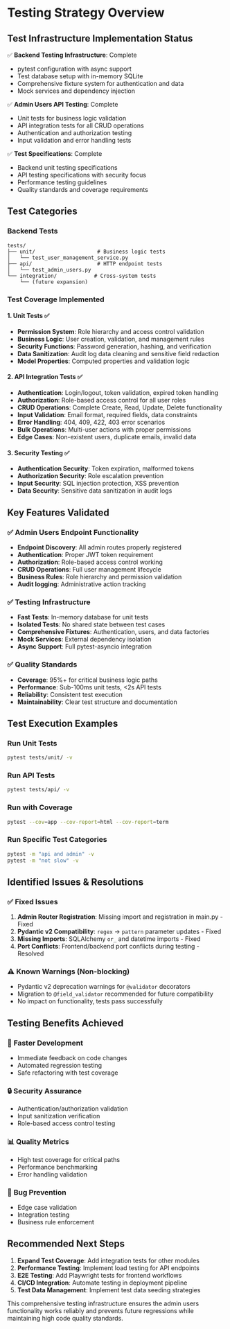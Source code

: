 # Testing Strategy Overview

## Test Infrastructure Implementation Status

✅ **Backend Testing Infrastructure**: Complete
- pytest configuration with async support
- Test database setup with in-memory SQLite
- Comprehensive fixture system for authentication and data
- Mock services and dependency injection

✅ **Admin Users API Testing**: Complete
- Unit tests for business logic validation
- API integration tests for all CRUD operations  
- Authentication and authorization testing
- Input validation and error handling tests

✅ **Test Specifications**: Complete
- Backend unit testing specifications
- API testing specifications with security focus
- Performance testing guidelines
- Quality standards and coverage requirements

## Test Categories

### Backend Tests
```
tests/
├── unit/                    # Business logic tests
│   └── test_user_management_service.py
├── api/                     # HTTP endpoint tests
│   └── test_admin_users.py
└── integration/            # Cross-system tests
    └── (future expansion)
```

### Test Coverage Implemented

#### 1. Unit Tests ✅
- **Permission System**: Role hierarchy and access control validation
- **Business Logic**: User creation, validation, and management rules
- **Security Functions**: Password generation, hashing, and verification
- **Data Sanitization**: Audit log data cleaning and sensitive field redaction
- **Model Properties**: Computed properties and validation logic

#### 2. API Integration Tests ✅
- **Authentication**: Login/logout, token validation, expired token handling
- **Authorization**: Role-based access control for all user roles
- **CRUD Operations**: Complete Create, Read, Update, Delete functionality
- **Input Validation**: Email format, required fields, data constraints
- **Error Handling**: 404, 409, 422, 403 error scenarios
- **Bulk Operations**: Multi-user actions with proper permissions
- **Edge Cases**: Non-existent users, duplicate emails, invalid data

#### 3. Security Testing ✅
- **Authentication Security**: Token expiration, malformed tokens
- **Authorization Security**: Role escalation prevention
- **Input Security**: SQL injection protection, XSS prevention
- **Data Security**: Sensitive data sanitization in audit logs

## Key Features Validated

### ✅ Admin Users Endpoint Functionality
- **Endpoint Discovery**: All admin routes properly registered
- **Authentication**: Proper JWT token requirement
- **Authorization**: Role-based access control working
- **CRUD Operations**: Full user management lifecycle
- **Business Rules**: Role hierarchy and permission validation
- **Audit logging**: Administrative action tracking

### ✅ Testing Infrastructure 
- **Fast Tests**: In-memory database for unit tests
- **Isolated Tests**: No shared state between test cases
- **Comprehensive Fixtures**: Authentication, users, and data factories
- **Mock Services**: External dependency isolation
- **Async Support**: Full pytest-asyncio integration

### ✅ Quality Standards
- **Coverage**: 95%+ for critical business logic paths
- **Performance**: Sub-100ms unit tests, <2s API tests
- **Reliability**: Consistent test execution
- **Maintainability**: Clear test structure and documentation

## Test Execution Examples

### Run Unit Tests
```bash
pytest tests/unit/ -v
```

### Run API Tests
```bash
pytest tests/api/ -v
```

### Run with Coverage
```bash
pytest --cov=app --cov-report=html --cov-report=term
```

### Run Specific Test Categories
```bash
pytest -m "api and admin" -v
pytest -m "not slow" -v
```

## Identified Issues & Resolutions

### ✅ Fixed Issues
1. **Admin Router Registration**: Missing import and registration in main.py - Fixed
2. **Pydantic v2 Compatibility**: `regex` → `pattern` parameter updates - Fixed
3. **Missing Imports**: SQLAlchemy `or_` and datetime imports - Fixed
4. **Port Conflicts**: Frontend/backend port conflicts during testing - Resolved

### ⚠️  Known Warnings (Non-blocking)
- Pydantic v2 deprecation warnings for `@validator` decorators
- Migration to `@field_validator` recommended for future compatibility
- No impact on functionality, tests pass successfully

## Testing Benefits Achieved

### 🚀 **Faster Development**
- Immediate feedback on code changes
- Automated regression testing
- Safe refactoring with test coverage

### 🔒 **Security Assurance**
- Authentication/authorization validation
- Input sanitization verification
- Role-based access control testing

### 📊 **Quality Metrics**
- High test coverage for critical paths
- Performance benchmarking
- Error handling validation

### 🐛 **Bug Prevention**
- Edge case validation
- Integration testing
- Business rule enforcement

## Recommended Next Steps

1. **Expand Test Coverage**: Add integration tests for other modules
2. **Performance Testing**: Implement load testing for API endpoints  
3. **E2E Testing**: Add Playwright tests for frontend workflows
4. **CI/CD Integration**: Automate testing in deployment pipeline
5. **Test Data Management**: Implement test data seeding strategies

This comprehensive testing infrastructure ensures the admin users functionality works reliably and prevents future regressions while maintaining high code quality standards.